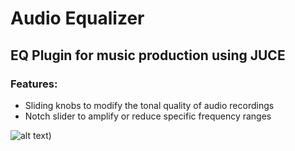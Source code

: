 ﻿# Audio Equalizer

## EQ Plugin for music production using JUCE 
  
### Features:
- Sliding knobs to modify the tonal quality of audio recordings
- Notch slider to amplify or reduce specific frequency ranges

![alt text](https://github.com/dreaesposito/simple-eq/blob/master/screenshots/Screenshot%202024-04-13%20115844.png))
